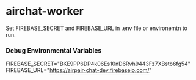 # airchat-worker

Set FIREBASE_SECRET and FIREBASE_URL in .env file or environemtn to run.

### Debug Environmental Variables
FIREBASE_SECRET="BKE9PP6DP4k06Es10nD6Rvh9443Fz7XBstb6fg54"
FIREBASE_URL="https://airpair-chat-dev.firebaseio.com/"